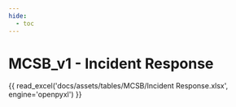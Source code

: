 ```yaml
---
hide:  
  - toc
---
```

# MCSB_v1 - Incident Response

{{ read_excel('docs/assets/tables/MCSB/Incident Response.xlsx', engine='openpyxl') }}

